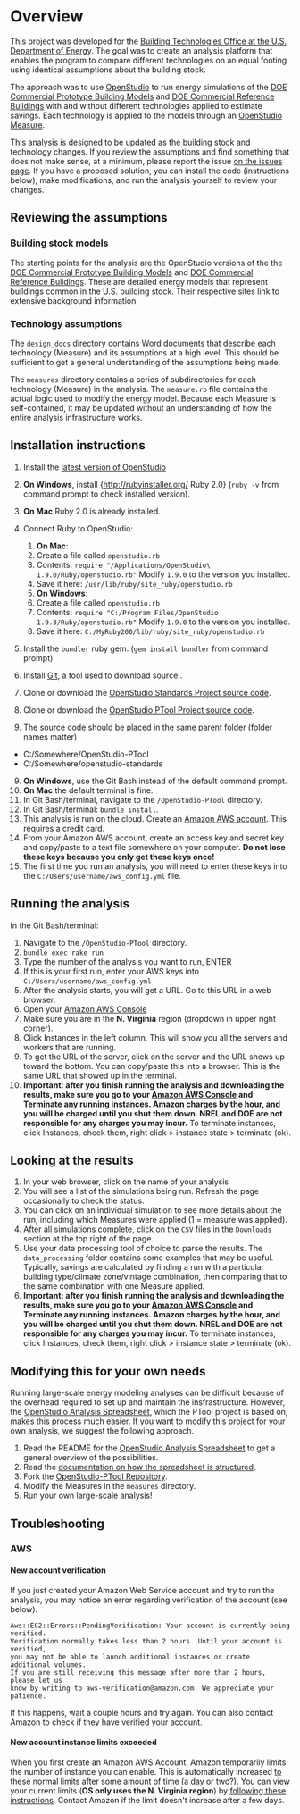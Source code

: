 # Overview

This project was developed for the [Building Technologies Office at the U.S. Department of Energy](http://energy.gov/eere/buildings/building-technologies-office).  The goal was to create an analysis platform that enables the program to compare different technologies on an equal footing using identical assumptions about the building stock.

The approach was to use [OpenStudio](https://www.openstudio.net/) to run energy simulations of the [DOE Commercial Prototype Building Models](http://www.energycodes.gov/commercial-prototype-building-models) and [DOE Commercial Reference Buildings](http://energy.gov/eere/buildings/commercial-reference-buildings) with and without different technologies applied to estimate savings.  Each technology is applied to the models through an [OpenStudio Measure](http://nrel.github.io/OpenStudio-user-documentation/getting_started/about_measures/).

This analysis is designed to be updated as the building stock and technology changes.  If you review the assumptions and find something that does not make sense, at a minimum, please report the issue [on the issues page](https://github.com/NREL/OpenStudio-PTool/issues).  If you have a proposed solution, you can install the code (instructions below), make modifications, and run the analysis yourself to review your changes.  

## Reviewing the assumptions

### Building stock models

The starting points for the analysis are the OpenStudio versions of the the [DOE Commercial Prototype Building Models](http://www.energycodes.gov/commercial-prototype-building-models) and [DOE Commercial Reference Buildings](http://energy.gov/eere/buildings/commercial-reference-buildings).  These are detailed energy models that represent buildings common in the U.S. building stock.  Their respective sites link to extensive background information.

### Technology assumptions

The `design_docs` directory contains Word documents that describe each technology (Measure) and its assumptions at a high level.  This should be sufficient to get a general understanding of the assumptions being made.

The `measures` directory contains a series of subdirectories for each technology (Measure) in the analysis.  The `measure.rb` file contains the actual logic used to modify the energy model.  Because each Measure is self-contained, it may be updated without an understanding of how the entire analysis infrastructure works.

## Installation instructions

1. Install the [latest version of OpenStudio](https://www.openstudio.net/downloads)
2. **On Windows**, install {http://rubyinstaller.org/ Ruby 2.0} (`ruby -v` from command prompt to check installed version).  
3. **On Mac** Ruby 2.0 is already installed.
4. Connect Ruby to OpenStudio:
	1. **On Mac**:
	2. Create a file called `openstudio.rb`
	3. Contents: `require "/Applications/OpenStudio\ 1.9.0/Ruby/openstudio.rb"` Modify `1.9.0` to the version you installed.
	4. Save it here: `/usr/lib/ruby/site_ruby/openstudio.rb`
	5. **On Windows**:
	6. Create a file called `openstudio.rb`
	7. Contents: `require "C:/Program Files/OpenStudio 1.9.3/Ruby/openstudio.rb"`  Modify `1.9.0` to the version you installed.
	8. Save it here: `C:/MyRuby200/lib/ruby/site_ruby/openstudio.rb`

5. Install the `bundler` ruby gem. (`gem install bundler` from command prompt)
6. Install [Git](https://git-scm.com), a tool used to download source .
7. Clone or download the [OpenStudio Standards Project source code](https://github.com/NREL/openstudio-standards/archive/master.zip).
8. Clone or download the [OpenStudio PTool Project source code](https://github.com/NREL/OpenStudio-PTool/archive/master.zip).
9. The source code should be placed in the same parent folder (folder names matter)
  - C:/Somewhere/OpenStudio-PTool
  - C:/Somewhere/openstudio-standards
9. **On Windows**, use the Git Bash instead of the default command prompt.
10. **On Mac** the default terminal is fine.
11. In Git Bash/terminal, navigate to the `/OpenStudio-PTool` directory.
12. In Git Bash/terminal: `bundle install`.
13. This analysis is run on the cloud.  Create an [Amazon AWS account](http://aws.amazon.com/).  This requires a credit card.
14. From your Amazon AWS account, create an access key and secret key and copy/paste to a text file somewhere on your computer.  **Do not lose these keys because you only get these keys once!**
15. The first time you run an analysis, you will need to enter these keys into the `C:/Users/username/aws_config.yml` file.

  
## Running the analysis

In the Git Bash/terminal: 

1. Navigate to the `/OpenStudio-PTool` directory.
2. `bundle exec rake run`
3. Type the number of the analysis you want to run, ENTER
4. If this is your first run, enter your AWS keys into `C:/Users/username/aws_config.yml`
5. After the analysis starts, you will get a URL.  Go to this URL in a web browser.
6. Open your [Amazon AWS Console](https://console.aws.amazon.com/ec2/v2/home?region=us-east-1)
7. Make sure you are in the **N. Virginia** region (dropdown in upper right corner).
8. Click Instances in the left column.  This will show you all the servers and workers that are running.
9. To get the URL of the server, click on the server and the URL shows up toward the bottom.  You can copy/paste this into a browser.  This is the same URL that showed up in the terminal.
10. **Important:  after you finish running the analysis and downloading the results, make sure you go to your [Amazon AWS Console](https://console.aws.amazon.com/ec2/v2/home?region=us-east-1) and Terminate any running instances.  Amazon charges by the hour, and you will be charged until you shut them down.  NREL and DOE are not responsible for any charges you may incur.** To terminate instances, click Instances, check them, right click > instance state > terminate (ok).
  
## Looking at the results

1. In your web browser, click on the name of your analysis
2. You will see a list of the simulations being run.  Refresh the page occasionally to check the status.
3. You can click on an individual simulation to see more details about the run, including which Measures were applied (1 = measure was applied).
4. After all simulations complete, click on the `CSV` files in the `Downloads` section at the top right of the page.
5. Use your data processing tool of choice to parse the results. The `data_processing` folder contains some examples that may be useful. Typically, savings are calculated by finding a run with a particular building type/climate zone/vintage combination, then comparing that to the same combination with one Measure applied.  
6.  **Important:  after you finish running the analysis and downloading the results, make sure you go to your [Amazon AWS Console](https://console.aws.amazon.com/ec2/v2/home?region=us-east-1) and Terminate any running instances.  Amazon charges by the hour, and you will be charged until you shut them down.  NREL and DOE are not responsible for any charges you may incur.** To terminate instances, click Instances, check them, right click > instance state > terminate (ok).

## Modifying this for your own needs

Running large-scale energy modeling analyses can be difficult because of the overhead required to set up and maintain the insfrastructure.  However, the [OpenStudio Analysis Spreadsheet](https://github.com/NREL/OpenStudio-analysis-spreadsheet), which the PTool project is based on, makes this process much easier.  If you want to modify this project for your own analysis, we suggest the following approach.

1. Read the README for the [OpenStudio Analysis Spreadsheet](https://github.com/NREL/OpenStudio-analysis-spreadsheet) to get a general overview of the possibilities.
2. Read the [documentation on how the spreadsheet is structured](https://github.com/NREL/OpenStudio-analysis-spreadsheet/raw/develop/documentation/spreadsheet_userguide_prerelease.pdf).
3. Fork the [OpenStudio-PTool Repository](https://github.com/NREL/OpenStudio-PTool).
4. Modify the Measures in the `measures` directory.
5. Run your own large-scale analysis!

## Troubleshooting

### AWS

#### New account verification

If you just created your Amazon Web Service account and try to run the analysis, you may notice an error regarding verification of the account (see below).

```
Aws::EC2::Errors::PendingVerification: Your account is currently being verified. 
Verification normally takes less than 2 hours. Until your account is verified, 
you may not be able to launch additional instances or create additional volumes. 
If you are still receiving this message after more than 2 hours, please let us 
know by writing to aws-verification@amazon.com. We appreciate your patience.
```

If this happens, wait a couple hours and try again.  You can also contact Amazon to check if they have verified your account.

#### New account instance limits exceeded

When you first create an Amazon AWS Account, Amazon temporarily limits the number of instance you can enable.  This is automatically increased [to these  normal limits](http://aws.amazon.com/ec2/faqs/#How_many_instances_can_I_run_in_Amazon_EC2) after some amount of time (a day or two?).  You can view your current limits (**OS only uses the N. Virginia region**) by [following these instructions](http://docs.aws.amazon.com/AWSEC2/latest/UserGuide/ec2-resource-limits.html). Contact Amazon if the limit doesn't increase after a few days.

